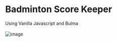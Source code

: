 # Badminton Score Keeper
Using Vanilla Javascript and Bulma
<br>
<br>
![image](https://user-images.githubusercontent.com/112599839/222875472-767f9c93-e367-4813-9cdc-47e1536c7661.png)
